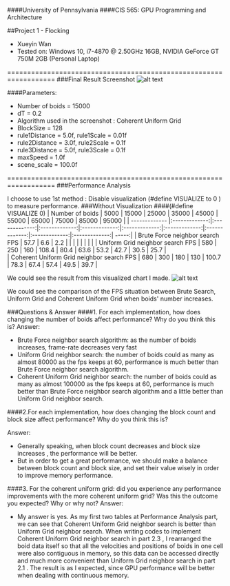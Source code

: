
####University of Pennsylvania
####CIS 565: GPU Programming and Architecture

##Project 1 - Flocking

* Xueyin Wan
* Tested on: Windows 10, i7-4870 @ 2.50GHz 16GB, NVIDIA GeForce GT 750M 2GB (Personal Laptop)

==================================================================
###Final Result Screenshot
![alt text](https://github.com/xueyinw/Project1-CUDA-Flocking/blob/master/images/Xueyin_Performance.gif "Xueyin's Performance Analysis")

####Parameters:
* Number of boids = 15000
* dT = 0.2
* Algorithm used in the screenshot : Coherent Uniform Grid
* BlockSize = 128
* rule1Distance  = 5.0f,  rule1Scale = 0.01f
* rule2Distance = 3.0f, rule2Scale = 0.1f
* rule3Distance = 5.0f, rule3Scale = 0.1f
* maxSpeed = 1.0f
* scene_scale = 100.0f

==================================================================
###Performance Analysis


I choose to use 1st method : Disable visualization (#define VISUALIZE to 0 ) to  measure performance.
###Without Visualization
####(#define VISUALIZE 0)
|    Number of boids | 5000 | 15000 | 25000 | 35000 | 45000 | 55000 | 65000 | 75000 | 85000 | 95000 |
| ------------- |:-------------:|:-------------:|:-------------:|:-------------:|:-------------:|:-------------:|:-------------:|:-------------:|:-------------:| -----:|
| Brute Force neighbor search FPS | 57.7 | 6.6 | 2.2 | | | | | | | |
| Uniform Grid neighbor search  FPS  | 580 | 250 | 160 | 108.4 | 80.4 | 63.6 | 53.2 | 42.7 | 30.5 | 25.7 |  
| Coherent Uniform Grid neighbor search FPS | 680 | 300 | 180 | 130 | 100.7 | 78.3 | 67.4 | 57.4 | 49.5 | 39.7 |

We could see the result from this visualized chart I made.
![alt text](https://github.com/xueyinw/Project1-CUDA-Flocking/blob/master/images/AlgorithmComparision.png "Xueyin's Updated Chart")

We could see the comparison of the FPS situation between Brute Search, Uniform Grid and Coherent Uniform Grid when boids' number increases.

###Questions & Answer
####1. For each implementation, how does changing the number of boids affect performance? Why do you think this is?
Answer:

* Brute Force neighbor search algorithm: as the number of boids increases, frame-rate decreases very fast
* Uniform Grid neighbor search: the number of boids could as many as almost  80000 as the fps keeps at 60, performance is much better than  Brute Force neighbor search algorithm.
* Coherent Uniform Grid neighbor search: the number of boids could as many as almost 100000 as the fps keeps at 60, performance is much better than Brute Force neighbor search algorithm and a little better than Uniform Grid neighbor search.



####2.For each implementation, how does changing the block count and block size affect performance? Why do you think this is?

Answer:

* Generally speaking, when block count decreases and block size increases , the performance will be better.
* But in order to get a great performance, we should make a balance between block count and block size, and set their value wisely in order to improve memory performance.

####3. For the coherent uniform grid: did you experience any performance improvements with the more coherent uniform grid? Was this the outcome you expected? Why or why not?
Answer:

* My answer is yes. As my first two tables at Performance Analysis part, we can see that Coherent Uniform Grid neighbor search is better than Uniform Grid neighbor search. When writing codes to implement Coherent Uniform Grid neighbor search in part 2.3 , I rearranged the boid data itself so that all the velocities and positions of boids in one cell were also contiguous in memory, so this data can be accessed directly and much more convenient than Uniform Grid neighbor search in part 2.1 .  The result is as I expected, since GPU performance will be better when dealing with continuous memory.
